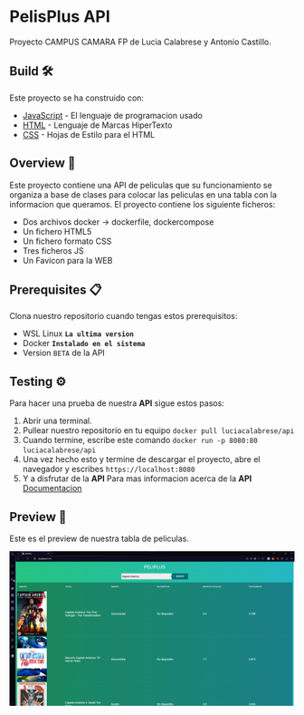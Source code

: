 # PelisPlus API
Proyecto CAMPUS CAMARA FP de Lucia Calabrese y Antonio Castillo.

## Build 🛠️
Este proyecto se ha construido con:
* [JavaScript](https://developer.mozilla.org/es/docs/Web/JavaScript) - El lenguaje de programacion usado
* [HTML](https://developer.mozilla.org/es/docs/Web/HTML) - Lenguaje de Marcas HiperTexto
* [CSS](https://developer.mozilla.org/es/docs/Web/CSS) - Hojas de Estilo para el HTML

## Overview 🚀
Este proyecto contiene una API de peliculas que su funcionamiento se organiza a base de clases para colocar las peliculas en una tabla con la informacion que queramos.
El proyecto contiene los siguiente ficheros:
* Dos archivos docker -> dockerfile, dockercompose
* Un fichero HTML5
* Un fichero formato CSS
* Tres ficheros JS 
* Un Favicon para la WEB

## Prerequisites 📋
Clona nuestro repositorio cuando tengas estos prerequisitos:
* WSL Linux **`La ultima version`**
* Docker **`Instalado en el sistema`**
* Version `BETA` de la API

## Testing ⚙️
Para hacer una prueba de nuestra **API** sigue estos pasos:
1. Abrir una terminal.
1. Pullear nuestro repositorio en tu equipo `docker pull luciacalabrese/api`
2. Cuando termine, escribe este comando `docker run -p 8080:80 luciacalabrese/api`
3. Una vez hecho esto y termine de descargar el proyecto, abre el navegador y escribes `https://localhost:8080`
4. Y a disfrutar de la **API**
Para mas informacion acerca de la **API** [Documentacion](https://hub.docker.com/r/luciacalabrese/api)

## Preview 📌
Este es el preview de nuestra tabla de peliculas.

![](/img/Preview_PelisPlus.png)

